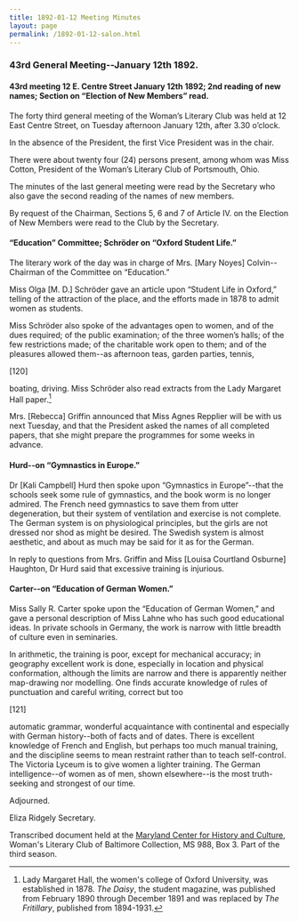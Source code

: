 ```yaml
---
title: 1892-01-12 Meeting Minutes
layout: page
permalink: /1892-01-12-salon.html
---
```

### 43rd General Meeting--January 12th 1892.

#### 43rd meeting 12 E. Centre Street January 12th 1892; 2nd reading of new names; Section on “Election of New Members” read.

The forty third general meeting of the Woman’s Literary Club was held at 12 East Centre Street, on Tuesday afternoon January 12th, after 3.30 o’clock.

In the absence of the President, the first Vice President was in the chair.

There were about twenty four (24) persons present, among whom was Miss Cotton, President of the Woman’s Literary Club of Portsmouth, Ohio.

The minutes of the last general meeting were read by the Secretary who also gave the second reading of the names of new members.

By request of the Chairman, Sections 5, 6 and 7 of Article IV. on the Election of New Members were read to the Club by the Secretary.

#### “Education” Committee; Schröder on “Oxford Student Life.”

The literary work of the day was in charge of Mrs. [Mary Noyes] Colvin--Chairman of the Committee on “Education.”

Miss Olga [M. D.] Schröder gave an article upon “Student Life in Oxford,” telling of the attraction of the place, and the efforts made in 1878 to admit women as students.

Miss Schröder also spoke of the advantages open to women, and of the dues required; of the public examination; of the three women’s halls; of the few restrictions made; of the charitable work open to them; and of the pleasures allowed them--as afternoon teas, garden parties, tennis,

[120]

boating, driving. Miss Schröder also read extracts from the Lady Margaret Hall paper.[^1-12_01]

[^1-12_01]: Lady Margaret Hall, the women's college of Oxford University, was established in 1878. _The Daisy_, the student magazine, was published from February 1890 through December 1891 and was replaced by _The Fritillary_, published from 1894-1931.  

Mrs. [Rebecca] Griffin announced that Miss Agnes Repplier will be with us next Tuesday, and that the President asked the names of all completed papers, that she might prepare the programmes for some weeks in advance.

#### Hurd--on “Gymnastics in Europe.”

Dr [Kali Campbell] Hurd then spoke upon “Gymnastics in Europe”--that the schools seek some rule of gymnastics, and the book worm is no longer admired. The French need gymnastics to save them from utter degeneration, but their system of ventilation and exercise is not complete. The German system is on physiological principles, but the girls are not dressed nor shod as might be desired. The Swedish system is almost aesthetic, and about as much may be said for it as for the German.

In reply to questions from Mrs. Griffin and Miss [Louisa Courtland Osburne] Haughton, Dr Hurd said that excessive training is injurious.

#### Carter--on “Education of German Women.”

Miss Sally R. Carter spoke upon the “Education of German Women,” and gave a personal description of Miss Lahne who has such good educational ideas. In private schools in Germany, the work is narrow with little breadth of culture even in seminaries.

In arithmetic, the training is poor, except for mechanical accuracy; in geography excellent work is done, especially in location and physical conformation, although the limits are narrow and there is apparently neither map-drawing nor modelling. One finds accurate knowledge of rules of punctuation and careful writing, correct but too

[121]

automatic grammar, wonderful acquaintance with continental and especially with German history--both of facts and of dates. There is excellent knowledge of French and English, but perhaps too much manual training, and the discipline seems to mean restraint rather than to teach self-control. The Victoria Lyceum is to give women a lighter training. The German intelligence--of women as of men, shown elsewhere--is the most truth-seeking and strongest of our time.

Adjourned.

Eliza Ridgely
Secretary.

Transcribed document held at the [Maryland Center for History and Culture](http://mdhs.org/), Woman's Literary Club of Baltimore Collection, MS 988, Box 3. Part of the third season.